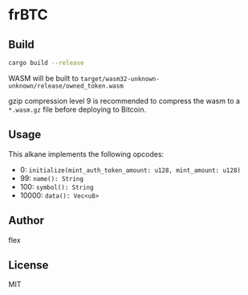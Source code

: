# frBTC


## Build

```sh
cargo build --release
```

WASM will be built to `target/wasm32-unknown-unknown/release/owned_token.wasm`

gzip compression level 9 is recommended to compress the wasm to a `*.wasm.gz` file before deploying to Bitcoin.

## Usage

This alkane implements the following opcodes:

- 0: `initialize(mint_auth_token_amount: u128, mint_amount: u128)`
- 99: `name(): String`
- 100: `symbol(): String`
- 10000: `data(): Vec<u8>`


## Author

flex

## License

MIT
